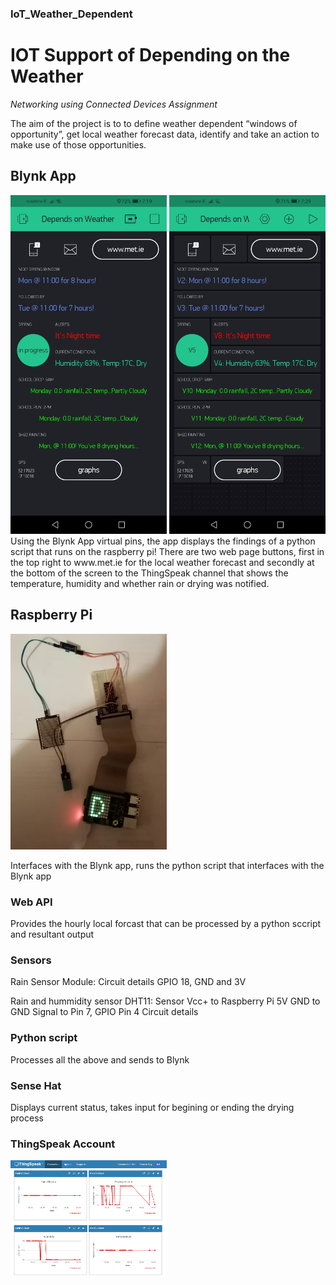 ### IoT_Weather_Dependent

# IOT Support of Depending on the Weather

*Networking using Connected Devices Assignment*

The aim of the project is to to define weather dependent “windows of opportunity”, get local weather forecast data, identify and take an action to make use of those opportunities.

## Blynk App

<p>
<img src="https://github.com/KathleenMK/IoT_Weather_Dependent/blob/master/images/Screenshot_blynk.jpg?raw=true" alt="BlynkScreenShot" width="250"/>
<img src="https://github.com/KathleenMK/IoT_Weather_Dependent/blob/master/images/Screenshot_blynk_off.jpg?raw=true" alt="BlynkScreenShotOff" width="250"/>
Using the Blynk App virtual pins, the app displays the findings of a python script that runs on the raspberry pi!
There are two web page buttons, first in the top right to www.met.ie for the local weather forecast and secondly at the bottom of the screen to the ThingSpeak channel that shows the temperature, humidity and whether rain or drying was notified.
</p>

## Raspberry Pi

<img src="https://github.com/KathleenMK/IoT_Weather_Dependent/blob/master/images/pi.jpg" alt="BlynkScreenShotOff" width="250"/>

Interfaces with the Blynk app, runs the python script that interfaces with the Blynk app

### Web API
Provides the hourly local forcast that can be processed by a python sccript and resultant output

### Sensors

Rain Sensor Module:
Circuit details
GPIO 18, GND and 3V

Rain and hummidity sensor DHT11:
Sensor Vcc+ to Raspberry Pi 5V
GND to GND
Signal to Pin 7, GPIO Pin 4
Circuit details

### Python script
Processes all the above and sends to Blynk

### Sense Hat
Displays current status, takes input for begining or ending the drying process


### ThingSpeak Account
<img src="https://github.com/KathleenMK/IoT_Weather_Dependent/blob/master/images/thingspeak.png" alt="ThingSpeakCharts" width="250"/>
